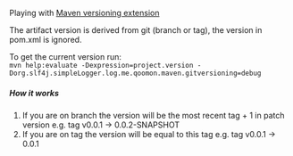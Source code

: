 Playing with [Maven versioning extension](https://github.com/qoomon/maven-git-versioning-extension)

The artifact version is derived from git (branch or tag), the version in pom.xml
is ignored.

To get the current version run:  
`mvn help:evaluate -Dexpression=project.version -Dorg.slf4j.simpleLogger.log.me.qoomon.maven.gitversioning=debug`

##### How it works

1. If you are on branch the version will be the most recent tag + 1 in patch version
e.g. tag v0.0.1 -> 0.0.2-SNAPSHOT
2. If you are on tag the version will be equal to this tag e.g. tag v0.0.1 -> 0.0.1


